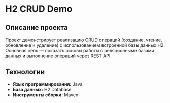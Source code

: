 # H2 CRUD Demo

## Описание проекта
Проект демонстрирует реализацию CRUD операций (создание, чтение, обновление и удаление) с использованием встроенной базы данных H2. Основная цель — показать основы работы с реляционными базами данных и выполнение операций через REST API.

## Технологии
- **Язык программирования:** Java
- **База данных:** H2 Database
- **Инструменты сборки:** Maven
